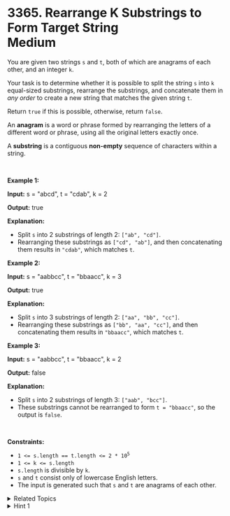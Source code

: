 
# 3365. Rearrange K Substrings to Form Target String<br> Medium

<p>You are given two strings <code>s</code> and <code>t</code>, both of which are anagrams of each other, and an integer <code>k</code>.</p>

<p>Your task is to determine whether it is possible to split the string <code>s</code> into <code>k</code> equal-sized substrings, rearrange the substrings, and concatenate them in <em>any order</em> to create a new string that matches the given string <code>t</code>.</p>

<p>Return <code>true</code> if this is possible, otherwise, return <code>false</code>.</p>

<p>An <strong>anagram</strong> is a word or phrase formed by rearranging the letters of a different word or phrase, using all the original letters exactly once.</p>

<p>A <strong>substring</strong> is a contiguous <b>non-empty</b> sequence of characters within a string.</p>

<p>&nbsp;</p>
<p><strong class="example">Example 1:</strong></p>

<div class="example-block">
<p><strong>Input:</strong> <span class="example-io">s = &quot;abcd&quot;, t = &quot;cdab&quot;, k = 2</span></p>

<p><strong>Output:</strong> <span class="example-io">true</span></p>

<p><strong>Explanation:</strong></p>

<ul>
	<li>Split <code>s</code> into 2 substrings of length 2: <code>[&quot;ab&quot;, &quot;cd&quot;]</code>.</li>
	<li>Rearranging these substrings as <code>[&quot;cd&quot;, &quot;ab&quot;]</code>, and then concatenating them results in <code>&quot;cdab&quot;</code>, which matches <code>t</code>.</li>
</ul>
</div>

<p><strong class="example">Example 2:</strong></p>

<div class="example-block">
<p><strong>Input:</strong> <span class="example-io">s = &quot;aabbcc&quot;, t = &quot;bbaacc&quot;, k = 3</span></p>

<p><strong>Output:</strong> <span class="example-io">true</span></p>

<p><strong>Explanation:</strong></p>

<ul>
	<li>Split <code>s</code> into 3 substrings of length 2: <code>[&quot;aa&quot;, &quot;bb&quot;, &quot;cc&quot;]</code>.</li>
	<li>Rearranging these substrings as <code>[&quot;bb&quot;, &quot;aa&quot;, &quot;cc&quot;]</code>, and then concatenating them results in <code>&quot;bbaacc&quot;</code>, which matches <code>t</code>.</li>
</ul>
</div>

<p><strong class="example">Example 3:</strong></p>

<div class="example-block">
<p><strong>Input:</strong> <span class="example-io">s = &quot;aabbcc&quot;, t = &quot;bbaacc&quot;, k = 2</span></p>

<p><strong>Output:</strong> <span class="example-io">false</span></p>

<p><strong>Explanation:</strong></p>

<ul>
	<li>Split <code>s</code> into 2 substrings of length 3: <code>[&quot;aab&quot;, &quot;bcc&quot;]</code>.</li>
	<li>These substrings cannot be rearranged to form <code>t = &quot;bbaacc&quot;</code>, so the output is <code>false</code>.</li>
</ul>
</div>

<p>&nbsp;</p>
<p><strong>Constraints:</strong></p>

<ul>
	<li><code>1 &lt;= s.length == t.length &lt;= 2 * 10<sup>5</sup></code></li>
	<li><code>1 &lt;= k &lt;= s.length</code></li>
	<li><code>s.length</code> is divisible by <code>k</code>.</li>
	<li><code>s</code> and <code>t</code> consist only of lowercase English letters.</li>
	<li>The input is generated such that<!-- notionvc: 53e485fc-71ce-4032-aed1-f712dd3822ba --> <code>s</code> and <code>t</code> are anagrams of each other.</li>
</ul>


<details>

<summary> Related Topics </summary>

-	`Hash Table`
-	`String`
-	`Sorting`

</details>


<details>
<summary> Hint 1 </summary>
Split <code>s</code> into <code>k</code> equal-sized substrings, use a map to track frequencies, and check if rearranging them can form <code>t</code>.
</details>